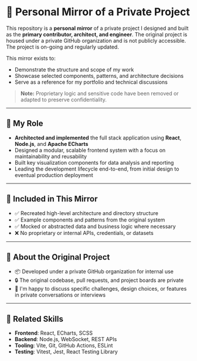 # 🔁 Personal Mirror of a Private Project

This repository is a **personal mirror** of a private project I designed and built as the **primary contributor, architect, and engineer**. The original project is housed under a private GitHub organization and is not publicly accessible. The project is on-going and regularly updated.

This mirror exists to:

- Demonstrate the structure and scope of my work
- Showcase selected components, patterns, and architecture decisions
- Serve as a reference for my portfolio and technical discussions

> **Note:** Proprietary logic and sensitive code have been removed or adapted to preserve confidentiality.

---

## 💼 My Role

- **Architected and implemented** the full stack application using **React**, **Node.js**, and **Apache ECharts**
- Designed a modular, scalable frontend system with a focus on maintainability and reusability
- Built key visualization components for data analysis and reporting
- Leading the development lifecycle end-to-end, from initial design to eventual production deployment

---

## 🧩 Included in This Mirror

- ✅ Recreated high-level architecture and directory structure
- ✅ Example components and patterns from the original system
- ✅ Mocked or abstracted data and business logic where necessary
- ❌ No proprietary or internal APIs, credentials, or datasets

---

## 🔐 About the Original Project

- 📦 Developed under a private GitHub organization for internal use
- 🔒 The original codebase, pull requests, and project boards are private
- 📩 I'm happy to discuss specific challenges, design choices, or features in private conversations or interviews

---

## 🔗 Related Skills

- **Frontend**: React, ECharts, SCSS
- **Backend**: Node.js, WebSocket, REST APIs
- **Tooling**: Vite, Git, GitHub Actions, ESLint
- **Testing**: Vitest, Jest, React Testing Library
